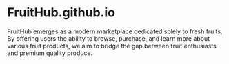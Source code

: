 # FruitHub.github.io
FruitHub emerges as a modern marketplace dedicated solely to fresh fruits. By offering users the ability to browse, purchase, and learn more about various fruit products, we aim to bridge the gap between fruit enthusiasts and premium quality produce. 
